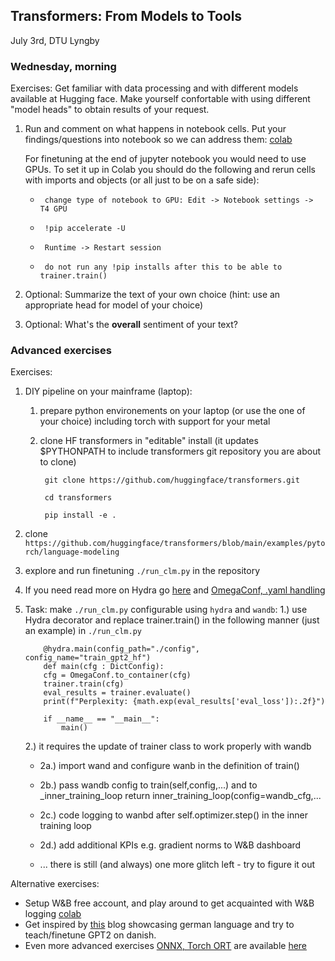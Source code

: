 ## Transformers: From Models to Tools
July 3rd, DTU Lyngby

### Wednesday, morning
Exercises:
Get familiar with data processing and with different models available at Hugging face. Make yourself confortable with using different "model heads" to obtain results of your request.
  1. Run and comment on what happens in notebook cells. Put your findings/questions into notebook so we can address them: [colab](course/en/day2/transformers.ipynb)

      For finetuning at the end of jupyter notebook you would need to use GPUs. To set it up in Colab you should do the following and rerun cells with imports and objects (or all just to be on a safe side):
      *      change type of notebook to GPU: Edit -> Notebook settings -> T4 GPU
      *      !pip accelerate -U
      *      Runtime -> Restart session
      *      do not run any !pip installs after this to be able to trainer.train()
  3. Optional: Summarize the text of your own choice
     (hint: use an appropriate head for model of your choice)
  4. Optional: What's the **overall** sentiment of your text?

### Advanced exercises
Exercises: 
  1. DIY pipeline on your mainframe (laptop):
     1. prepare python environements on your laptop (or use the one of your choice) including torch with support for your metal
     2. clone HF transformers in "editable" install (it updates $PYTHONPATH to include transformers git repository you are about to clone)
        
        ` git clone https://github.com/huggingface/transformers.git`
        
        ` cd transformers`
        
        ` pip install -e .`
        
  2. clone `https://github.com/huggingface/transformers/blob/main/examples/pytorch/language-modeling`
  3. explore and run finetuning `./run_clm.py` in the repository
  4. If you need read more on Hydra go [here](https://hydra.cc/docs/intro/) and [OmegaConf, .yaml handling](https://omegaconf.readthedocs.io/en/latest/usage.html#access-and-manipulation)
  5. Task: make `./run_clm.py` configurable using `hydra` and `wandb`:
     1.) use Hydra decorator and replace trainer.train() in the following manner (just an example) in `./run_clm.py`
      ```
          @hydra.main(config_path="./config", config_name="train_gpt2_hf")
          def main(cfg : DictConfig):
          cfg = OmegaConf.to_container(cfg)
          trainer.train(cfg)
          eval_results = trainer.evaluate()
          print(f"Perplexity: {math.exp(eval_results['eval_loss']):.2f}")

          if __name__ == "__main__":
              main()
     ```

     2.) it requires the update of trainer class to work properly with wandb

       * 2a.) import wand and configure wanb in the definition of train() 
     
       * 2b.) pass wandb config to train(self,config,...) and to _inner_training_loop return inner_training_loop(config=wandb_cfg,...
     
       * 2c.) code logging to wanbd after self.optimizer.step() in the inner training loop
     
       * 2d.) add additional KPIs e.g. gradient norms to W&B dashboard
     
       * ... there is still (and always) one more glitch left - try to figure it out

  Alternative exercises:
  * Setup W&B free account, and play around to get acquainted with W&B logging [colab](course/en/day2/HF_wandb.ipynb)
  * Get inspired by [this](https://www.philschmid.de/fine-tune-a-non-english-gpt-2-model-with-huggingface) blog showcasing german language and try to teach/finetune GPT2 on danish. 
  * Even more advanced exercises [ONNX, Torch ORT](https://pytorch.org/ort/) are available [here](https://demo.hedgedoc.org/qCRpSmQ4RoCxLaA3diBJLQ?both) 
